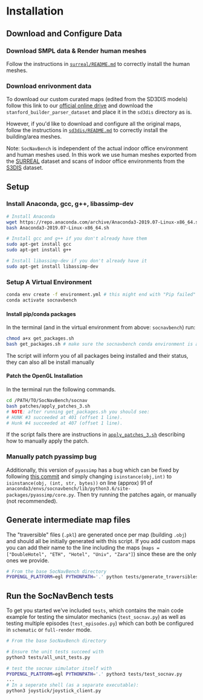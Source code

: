 # Installation

## Download and Configure Data

### Download SMPL data & Render human meshes
Follow the instructions in [`surreal/README.md`](surreal/README.md) to correctly install the human meshes.

### Download enrivonment data
To download our custom curated maps (edited from the SD3DIS models) follow this link to our [official online drive](https://drive.google.com/drive/folders/1LAySlmE9dwrTghnL3Y5gE62K5cDJkPm1?usp=sharing) and download the `stanford_builder_parser_dataset` and place it in the `sd3dis` directory as is. 

However, if you'd like to download and configure all the original maps, follow the instructions in [`sd3dis/README.md`](sd3dis/README.md) to correctly install the building/area meshes. 

Note: `SocNavBench` is independent of the actual indoor office environment and human meshes used. In this work we use human meshes exported from the [SURREAL](https://www.di.ens.fr/willow/research/surreal/data/) dataset and scans of indoor office environments from the [S3DIS](http://buildingparser.stanford.edu/dataset.html) dataset.

## Setup
### Install Anaconda, gcc, g++, libassimp-dev
```bash
# Install Anaconda
wget https://repo.anaconda.com/archive/Anaconda3-2019.07-Linux-x86_64.sh
bash Anaconda3-2019.07-Linux-x86_64.sh

# Install gcc and g++ if you don't already have them
sudo apt-get install gcc
sudo apt-get install g++

# Install libassimp-dev if you don't already have it
sudo apt-get install libassimp-dev
```

### Setup A Virtual Environment
```bash
conda env create -f environment.yml # this might end with "Pip failed" which is fine
conda activate socnavbench
```

#### Install pip/conda packages
In the terminal (and in the virtual environment from above: `socnavbench`) run:
```bash
chmod a+x get_packages.sh
bash get_packages.sh # make sure the socnavbench conda environment is active!
```
The script will inform you of all packages being installed and their status, they can also all be install manually


#### Patch the OpenGL Installation
In the terminal run the following commands.
```bash
cd /PATH/TO/SocNavBench/socnav
bash patches/apply_patches_3.sh
# NOTE: after running get_packages.sh you should see:
# HUNK #3 succeeded at 401 (offset 1 line).
# Hunk #4 succeeded at 407 (offset 1 line).
```
If the script fails there are instructions in [`apply_patches_3.sh`](socnav/patches/apply_patches_3.sh) describing how to manually apply the patch. 

### Manually patch pyassimp bug
Additionally, this version of `pyassimp` has a bug which can be fixed by following [this commit](https://github.com/assimp/assimp/commit/b6d3cbcb61f4cc4c42678d5f183351f95c97c8d4) and simply changing `isinstance(obj,int)` to `isinstance(obj, (int, str, bytes))` on line (approx) 91 of `anaconda3/envs/socnavbench/lib/python3.6/site-packages/pyassimp/core.py`. Then try running the patches again, or manually (not recommended).


## Generate intermediate map files
The "traversible" files (`.pkl`) are generated once per map (building `.obj`) and should all be initially generated with this script. If you add custom maps you can add their name to the line including the maps (`maps = ["DoubleHotel", "ETH", "Hotel", "Univ", "Zara"]`) since these are the only ones we provide. 
```bash
# From the base SocNavBench directory
PYOPENGL_PLATFORM=egl PYTHONPATH='.' python tests/generate_traversibles.py
```
## Run the SocNavBench tests
To get you started we've included `tests`, which contains the main code example for testing the simulator mechanics (`test_socnav.py`) as well as testing multiple episodes (`test_episodes.py`) which can both be configured in `schematic` or `full-render` mode.

```bash
# From the base SocNavBench directory

# Ensure the unit tests succeed with 
python3 tests/all_unit_tests.py 

# test the socnav simulator itself with 
PYOPENGL_PLATFORM=egl PYTHONPATH='.' python3 tests/test_socnav.py
...
# In a seperate shell (as a separate executable):
python3 joystick/joystick_client.py
```
